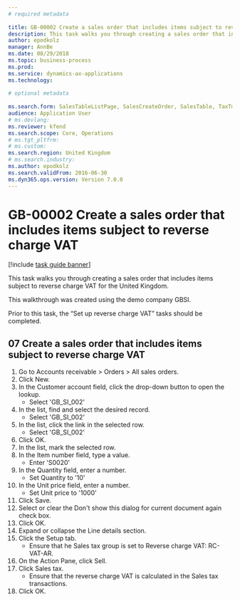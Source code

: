 ```yaml
--- 
# required metadata 
 
title: GB-00002 Create a sales order that includes items subject to reverse charge VAT
description: This task walks you through creating a sales order that includes items subject to reverse charge VAT for the United Kingdom. 
author: epodkolz
manager: AnnBe 
ms.date: 08/29/2018
ms.topic: business-process 
ms.prod:  
ms.service: dynamics-ax-applications 
ms.technology:  
 
# optional metadata 
 
ms.search.form: SalesTableListPage, SalesCreateOrder, SalesTable, TaxTmpWorkTrans,  DefaultDashboard   
audience: Application User 
# ms.devlang:  
ms.reviewer: kfend
ms.search.scope: Core, Operations 
# ms.tgt_pltfrm:  
# ms.custom:  
ms.search.region: United Kingdom
# ms.search.industry: 
ms.author: epodkolz
ms.search.validFrom: 2016-06-30 
ms.dyn365.ops.version: Version 7.0.0 
---
```

# GB-00002 Create a sales order that includes items subject to reverse charge VAT

[!include [task guide banner](../../includes/task-guide-banner.md)]

This task walks you through creating a sales order that includes items subject to reverse charge VAT for the United Kingdom. 

This walkthrough was created using the demo company GBSI.

Prior to this task, the “Set up reverse charge VAT” tasks should be completed.


## 07 Create a sales order that includes items subject to reverse charge VAT
1. Go to Accounts receivable > Orders > All sales orders.
2. Click New.
3. In the Customer account field, click the drop-down button to open the lookup.
    * Select 'GB_SI_002'  
4. In the list, find and select the desired record.
    * Select 'GB_SI_002'  
5. In the list, click the link in the selected row.
    * Select 'GB_SI_002'  
6. Click OK.
7. In the list, mark the selected row.
8. In the Item number field, type a value.
    * Enter 'S0020'  
9. In the Quantity field, enter a number.
    * Set Quantity to '10'  
10. In the Unit price field, enter a number.
    * Set Unit price to '1000'  
11. Click Save.
12. Select or clear the Don't show this dialog for current document again check box.
13. Click OK.
14. Expand or collapse the Line details section.
15. Click the Setup tab.
    * Ensure that he Sales tax group is set to Reverse charge VAT: RC-VAT-AR.  
16. On the Action Pane, click Sell.
17. Click Sales tax.
    * Ensure that the reverse charge VAT is calculated in the Sales tax transactions.  
18. Click OK.


